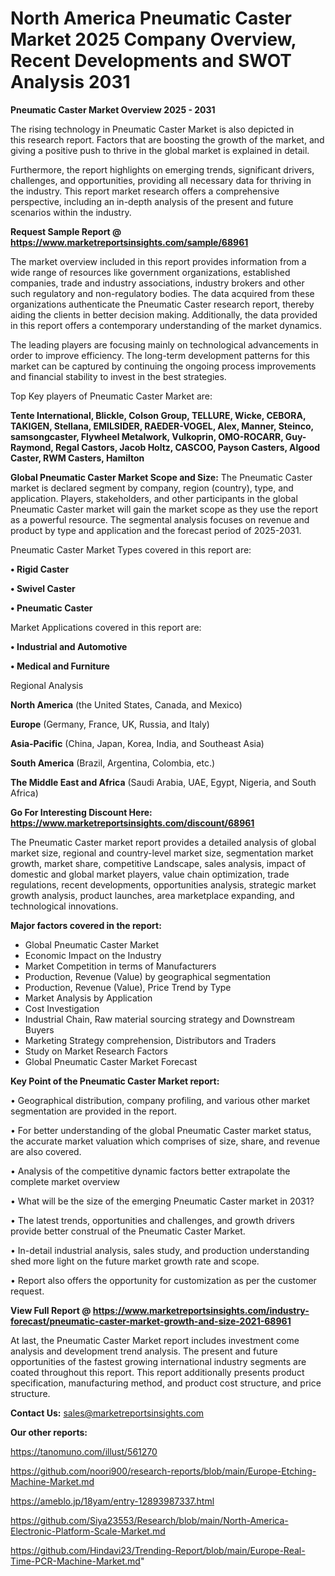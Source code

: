 # North America Pneumatic Caster Market 2025 Company Overview, Recent Developments and SWOT Analysis 2031

<Strong> Pneumatic Caster Market Overview 2025 - 2031</strong>

The rising technology in Pneumatic Caster Market is also depicted in this research report. Factors that are boosting the growth of the market, and giving a positive push to thrive in the global market is explained in detail.

Furthermore, the report highlights on emerging trends, significant drivers, challenges, and opportunities, providing all necessary data for thriving in the industry. This report market research offers a comprehensive perspective, including an in-depth analysis of the present and future scenarios within the industry.

<strong>Request Sample Report @ <a href=https://www.marketreportsinsights.com/sample/68961>https://www.marketreportsinsights.com/sample/68961</a></strong>

The market overview included in this report provides information from a wide range of resources like government organizations, established companies, trade and industry associations, industry brokers and other such regulatory and non-regulatory bodies. The data acquired from these organizations authenticate the Pneumatic Caster research report, thereby aiding the clients in better decision making. Additionally, the data provided in this report offers a contemporary understanding of the market dynamics.

The leading players are focusing mainly on technological advancements in order to improve efficiency. The long-term development patterns for this market can be captured by continuing the ongoing process improvements and financial stability to invest in the best strategies.

Top Key players of Pneumatic Caster Market are:

<strong>Tente International, Blickle, Colson Group, TELLURE, Wicke, CEBORA, TAKIGEN, Stellana, EMILSIDER, RAEDER-VOGEL, Alex, Manner, Steinco, samsongcaster, Flywheel Metalwork, Vulkoprin, OMO-ROCARR, Guy-Raymond, Regal Castors, Jacob Holtz, CASCOO, Payson Casters, Algood Caster, RWM Casters, Hamilton</strong>

<strong><b>Global Pneumatic Caster Market Scope and Size:</b></strong>
The Pneumatic Caster market is declared segment by company, region (country), type, and application. Players, stakeholders, and other participants in the global Pneumatic Caster market will gain the market scope as they use the report as a powerful resource. The segmental analysis focuses on revenue and product by type and application and the forecast period of 2025-2031.

Pneumatic Caster Market Types covered in this report are:

<strong>• Rigid Caster

• Swivel Caster

• Pneumatic Caster</strong>

Market Applications covered in this report are:

<strong>• Industrial and Automotive

• Medical and Furniture</strong> 

Regional Analysis

<strong>North America</strong> (the United States, Canada, and Mexico)

<strong>Europe</strong> (Germany, France, UK, Russia, and Italy)

<strong>Asia-Pacific</strong> (China, Japan, Korea, India, and Southeast Asia)

<strong>South America</strong> (Brazil, Argentina, Colombia, etc.)

<strong>The Middle East and Africa</strong> (Saudi Arabia, UAE, Egypt, Nigeria, and South Africa)

<strong>Go For Interesting Discount Here: <a href=https://www.marketreportsinsights.com/discount/68961>https://www.marketreportsinsights.com/discount/68961</a></strong>

The Pneumatic Caster market report provides a detailed analysis of global market size, regional and country-level market size, segmentation market growth, market share, competitive Landscape, sales analysis, impact of domestic and global market players, value chain optimization, trade regulations, recent developments, opportunities analysis, strategic market growth analysis, product launches, area marketplace expanding, and technological innovations.

<strong><b>Major factors covered in the report:</b></strong>
<ul>
  <li>Global Pneumatic Caster Market </li>
  <li>Economic Impact on the Industry</li>
  <li>Market Competition in terms of Manufacturers</li>
  <li>Production, Revenue (Value) by geographical segmentation</li>
  <li>Production, Revenue (Value), Price Trend by Type</li>
  <li>Market Analysis by Application</li>
  <li>Cost Investigation</li>
  <li>Industrial Chain, Raw material sourcing strategy and Downstream Buyers</li>
  <li>Marketing Strategy comprehension, Distributors and Traders</li>
  <li>Study on Market Research Factors</li>
  <li>Global Pneumatic Caster Market Forecast</li>
</ul>

<strong><b>Key Point of the Pneumatic Caster Market report:</b></strong>

• Geographical distribution, company profiling, and various other market segmentation are provided in the report.

• For better understanding of the global Pneumatic Caster market status, the accurate market valuation which comprises of size, share, and revenue are also covered.

• Analysis of the competitive dynamic factors better extrapolate the complete market overview

• What will be the size of the emerging Pneumatic Caster market in 2031?

• The latest trends, opportunities and challenges, and growth drivers provide better construal of the Pneumatic Caster Market.

• In-detail industrial analysis, sales study, and production understanding shed more light on the future market growth rate and scope.

• Report also offers the opportunity for customization as per the customer request.

<strong><b>View Full Report @ <a href=https://www.marketreportsinsights.com/industry-forecast/pneumatic-caster-market-growth-and-size-2021-68961>https://www.marketreportsinsights.com/industry-forecast/pneumatic-caster-market-growth-and-size-2021-68961</a></b></strong>


At last, the Pneumatic Caster Market report includes investment come analysis and development trend analysis. The present and future opportunities of the fastest growing international industry segments are coated throughout this report. This report additionally presents product specification, manufacturing method, and product cost structure, and price structure.

<strong>Contact Us:</strong>
sales@marketreportsinsights.com

<strong>Our other reports:</strong>

<a href=https://tanomuno.com/illust/561270>https://tanomuno.com/illust/561270</a>

<a href=https://github.com/noori900/research-reports/blob/main/Europe-Etching-Machine-Market.md>https://github.com/noori900/research-reports/blob/main/Europe-Etching-Machine-Market.md</a>

<a href=https://ameblo.jp/18yam/entry-12893987337.html>https://ameblo.jp/18yam/entry-12893987337.html</a>

<a href=https://github.com/Siya23553/Research/blob/main/North-America-Electronic-Platform-Scale-Market.md>https://github.com/Siya23553/Research/blob/main/North-America-Electronic-Platform-Scale-Market.md</a>

<a href=https://github.com/Hindavi23/Trending-Report/blob/main/Europe-Real-Time-PCR-Machine-Market.md>https://github.com/Hindavi23/Trending-Report/blob/main/Europe-Real-Time-PCR-Machine-Market.md</a>"
